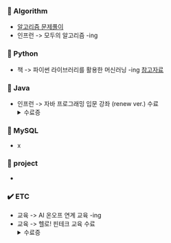 ### 📕 Algorithm
- [알고리즘 문제풀이](https://seulhee030.tistory.com/category/python/python%20%EC%95%8C%EA%B3%A0%EB%A6%AC%EC%A6%98%20%EB%AC%B8%EC%A0%9C)
- 인프런 -> 모두의 알고리즘 -ing


### 📙 Python
- 책 -> 파이썬 라이브러리를 활용한 머신러닝 -ing [참고자료](https://github.com/pakseulhee/introduction_to_ml_with_python)


### 📒 Java
- 인프런 -> 자바 프로그래밍 입문 강좌 (renew ver.) 수료 <details><summary>수료증</summary>
   <img width="569" alt="캡처" src="https://user-images.githubusercontent.com/55427048/104747960-80a4ea80-5794-11eb-845f-1a3c44aec882.PNG">
  </details>


### 📗 MySQL
- x


### 📘 project
- 


### ✔️ ETC
- 교육 -> AI 온오프 연계 교육 -ing
- 교육 -> 헬로! 핀테크 교육 수료 <details><summary>수료증</summary>
    <img width="279" alt="1" src="https://user-images.githubusercontent.com/55427048/104749424-273dbb00-5796-11eb-8961-8bb427cc4d5a.PNG">
  </details>
